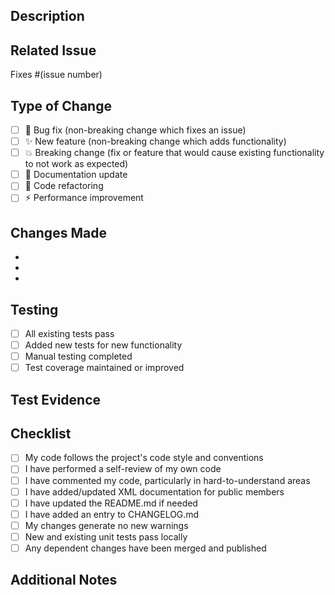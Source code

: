 ## Description
<!-- Provide a brief description of the changes in this PR -->

## Related Issue
<!-- Link to the issue this PR addresses, if applicable -->
Fixes #(issue number)

## Type of Change
<!-- Mark the relevant option with an "x" -->
- [ ] 🐛 Bug fix (non-breaking change which fixes an issue)
- [ ] ✨ New feature (non-breaking change which adds functionality)
- [ ] 💥 Breaking change (fix or feature that would cause existing functionality to not work as expected)
- [ ] 📝 Documentation update
- [ ] 🎨 Code refactoring
- [ ] ⚡ Performance improvement

## Changes Made
<!-- List the specific changes made in this PR -->
-
-
-

## Testing
<!-- Describe the tests you ran to verify your changes -->
- [ ] All existing tests pass
- [ ] Added new tests for new functionality
- [ ] Manual testing completed
- [ ] Test coverage maintained or improved

## Test Evidence
<!-- Include screenshots, logs, or other evidence of testing if applicable -->

## Checklist
<!-- Mark completed items with an "x" -->
- [ ] My code follows the project's code style and conventions
- [ ] I have performed a self-review of my own code
- [ ] I have commented my code, particularly in hard-to-understand areas
- [ ] I have added/updated XML documentation for public members
- [ ] I have updated the README.md if needed
- [ ] I have added an entry to CHANGELOG.md
- [ ] My changes generate no new warnings
- [ ] New and existing unit tests pass locally
- [ ] Any dependent changes have been merged and published

## Additional Notes
<!-- Add any additional notes, concerns, or discussion points -->